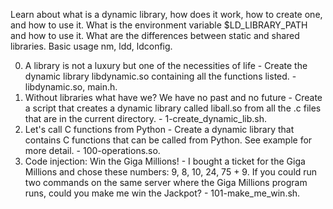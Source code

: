 Learn about what is a dynamic library, how does it work, how to create one, and how to use it. What is the environment variable $LD_LIBRARY_PATH and how to use it. What are the differences between static and shared libraries. Basic usage nm, ldd, ldconfig.

0. A library is not a luxury but one of the necessities of life - Create the dynamic library libdynamic.so containing all the functions listed. - libdynamic.so, main.h.
1. Without libraries what have we? We have no past and no future - Create a script that creates a dynamic library called liball.so from all the .c files that are in the current directory. - 1-create_dynamic_lib.sh.
2. Let's call C functions from Python - Create a dynamic library that contains C functions that can be called from Python. See example for more detail. - 100-operations.so.
3. Code injection: Win the Giga Millions! - I bought a ticket for the Giga Millions and chose these numbers: 9, 8, 10, 24, 75 + 9. If you could run two commands on the same server where the Giga Millions program runs, could you make me win the Jackpot? - 101-make_me_win.sh.
